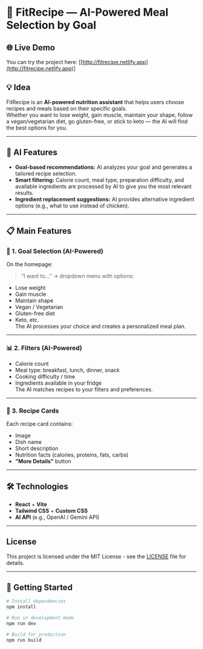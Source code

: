 # 🌿 FitRecipe — AI-Powered Meal Selection by Goal
## 🌐 Live Demo
You can try the project here: [[http://fitrecipe.netlify.app](http://fitrecipe.netlify.app)]

## 💡 Idea
FitRecipe is an **AI-powered nutrition assistant** that helps users choose recipes and meals based on their specific goals.  
Whether you want to lose weight, gain muscle, maintain your shape, follow a vegan/vegetarian diet, go gluten-free, or stick to keto — the AI will find the best options for you.

---

## 🤖 AI Features
- **Goal-based recommendations:** AI analyzes your goal and generates a tailored recipe selection.
- **Smart filtering:** Calorie count, meal type, preparation difficulty, and available ingredients are processed by AI to give you the most relevant results.
- **Ingredient replacement suggestions:** AI provides alternative ingredient options (e.g., what to use instead of chicken).

---

## 📋 Main Features

### 🔎 1. Goal Selection (AI-Powered)
On the homepage:  
> “I want to...” → dropdown menu with options:
- Lose weight
- Gain muscle
- Maintain shape
- Vegan / Vegetarian
- Gluten-free diet
- Keto, etc.  
The AI processes your choice and creates a personalized meal plan.

---

### 📊 2. Filters (AI-Powered)
- Calorie count
- Meal type: breakfast, lunch, dinner, snack
- Cooking difficulty / time
- Ingredients available in your fridge  
The AI matches recipes to your filters and preferences.

---

### 🍲 3. Recipe Cards
Each recipe card contains:
- Image
- Dish name
- Short description
- Nutrition facts (calories, proteins, fats, carbs)
- **"More Details"** button

---

## 🛠 Technologies
- **React** + **Vite**
- **Tailwind CSS** + **Custom CSS**
- **AI API** (e.g., OpenAI / Gemini API)

---

## License
This project is licensed under the MIT License - see the [LICENSE](LICENSE) file for details.

---

## 🚀 Getting Started
```bash
# Install dependencies
npm install

# Run in development mode
npm run dev

# Build for production
npm run build

